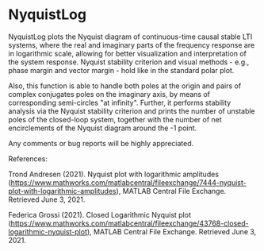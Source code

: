 # NyquistLog

NyquistLog plots the Nyquist diagram of continuous-time causal stable LTI systems, where the real and imaginary parts of the frequency response are in logarithmic scale, allowing for better visualization and interpretation of the system response. Nyquist stability criterion and visual methods - e.g., phase margin and vector margin - hold like in the standard polar plot.

Also, this function is able to handle both poles at the origin and pairs of complex conjugates poles on the imaginary axis, by means of corresponding semi-circles "at infinity".
Further, it performs stability analysis via the Nyquist stability criterion and prints the number of unstable poles of the closed-loop system, together with the number of net encirclements of the Nyquist diagram around the -1 point.

Any comments or bug reports will be highly appreciated.


References:

Trond Andresen (2021). Nyquist plot with logarithmic amplitudes (https://www.mathworks.com/matlabcentral/fileexchange/7444-nyquist-plot-with-logarithmic-amplitudes), MATLAB Central File Exchange. Retrieved June 3, 2021.

Federica Grossi (2021). Closed Logarithmic Nyquist plot (https://www.mathworks.com/matlabcentral/fileexchange/43768-closed-logarithmic-nyquist-plot), MATLAB Central File Exchange. Retrieved June 3, 2021.
